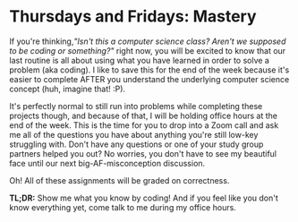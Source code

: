 Thursdays and Fridays: Mastery
==============================

If you're thinking,<i>"Isn't this a computer science class? Aren't we supposed to be coding or something?"</i> right now, you will
be excited to know that our last routine is all about using what you have learned in order to solve a problem (aka coding). I like to save
this for the end of the week because it's easier to complete AFTER you understand the underlying computer science concept (huh,
imagine that! :P). 

It's perfectly normal to still run into problems while completing these projects though, and because of that, I will be holding
office hours at the end of the week. This is the time for you to drop into a Zoom call and ask me all of the questions you have
about anything you're still low-key struggling with. Don't have any questions or one of your study group partners helped you out? 
No worries, you don't have to see my beautiful face until our next big-AF-misconception discussion. 

Oh! All of these assignments will be graded on correctness.

<b>TL;DR:</b> Show me what you know by coding! And if you feel like you don't know everything yet, come talk to me during my office
hours.



        

